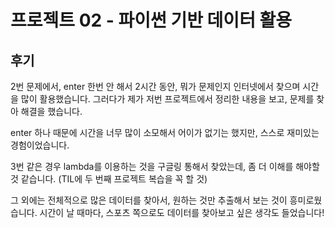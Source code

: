 # 프로젝트 02 - 파이썬 기반 데이터 활용

## 후기

 

2번 문제에서, enter 한번 안 해서 2시간 동안, 뭐가 문제인지 인터넷에서 찾으며 시간을 많이 활용했습니다. 그러다가 제가 저번 프로젝트에서 정리한 내용을 보고, 문제를 찾아 해결을 했습니다.

enter 하나 때문에 시간을 너무 많이 소모해서 어이가 없기는 했지만, 스스로 재미있는 경험이었습니다.

3번 같은 경우 lambda를 이용하는 것을 구글링 통해서 찾았는데, 좀 더 이해를 해야할 것 같습니다. (TIL에 두 번째 프로젝트 복습을 꼭 할 것)

그 외에는 전체적으로 많은 데이터를 찾아서, 원하는 것만 추출해서 보는 것이 흥미로웠습니다. 시간이 날 때마다, 스포츠 쪽으로도 데이터를 찾아보고 싶은 생각도 들었습니다!